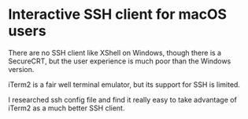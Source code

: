 # Interactive SSH client for macOS users

There are no SSH client like XShell on Windows, though there is a SecureCRT, but the user experience is much poor than the Windows version.

iTerm2 is a fair well terminal emulator, but its support for SSH is limited.

I researched ssh config file and find it really easy to take advantage of iTerm2 as a much better SSH client.
